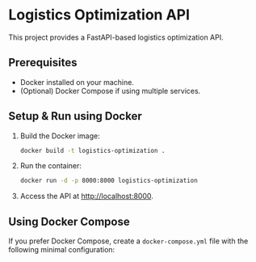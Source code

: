 # Logistics Optimization API

This project provides a FastAPI-based logistics optimization API.

## Prerequisites
- Docker installed on your machine.
- (Optional) Docker Compose if using multiple services.

## Setup & Run using Docker

1. Build the Docker image:
   ```bash
   docker build -t logistics-optimization .
   ```

2. Run the container:
   ```bash
   docker run -d -p 8000:8000 logistics-optimization
   ```

3. Access the API at [http://localhost:8000](http://localhost:8000).

## Using Docker Compose
If you prefer Docker Compose, create a `docker-compose.yml` file with the following minimal configuration:
